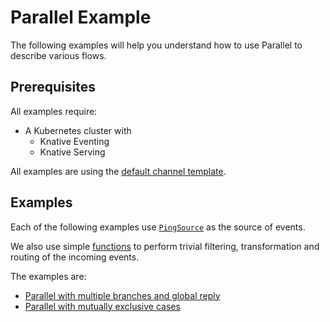 # Parallel Example

The following examples will help you understand how to use Parallel to describe
various flows.

## Prerequisites

All examples require:

- A Kubernetes cluster with
  - Knative Eventing
  - Knative Serving

All examples are using the
[default channel template](https://knative.dev/docs/eventing/channels/create-default-channel).

## Examples

Each of the following examples use
[`PingSource`](https://knative.dev/docs/eventing/sources/ping-source/) as the source of events.

We also use simple
[functions](https://github.com/lionelvillard/knative-functions) to perform
trivial filtering, transformation and routing of the incoming events.

The examples are:

- [Parallel with multiple branches and global reply](multiple-branches/README.md)
- [Parallel with mutually exclusive cases](mutual-exclusivity/README.md)
